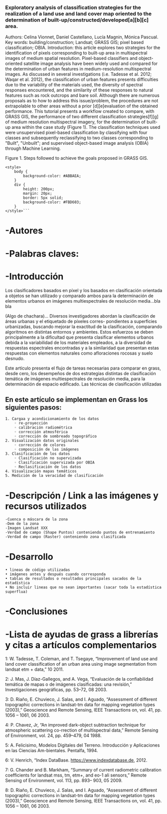 ### Exploratory analysis of classification strategies for the realization of a land use and land cover map oriented to the determination of  built-up/constructed/developed[a][b][c] area.

Authors: Celina Vionnet, Daniel Castellano,  Lucía Magnin, Mónica Pascual.
Key words: building/construction; Landsat; GRASS GIS; pixel based classification; OBIA.
Introduction: this article explores two strategies for the identification of pixels corresponding to built-up area in multispectral images of medium spatial resolution. Pixel-based classifiers and object-oriented satellite image analysis have been widely used and compared for the determination of urban features in medium-resolution multispectral images. As discussed in several investigations (i.e. Tadesse et al. 2012; Waqar et al. 2012), the classification of urban features presents difficulties due to the variability of the materials used, the diversity of spectral responses encountered, and the similarity of these responses to natural features such as rock outcrops and bare soil. Although there are numerous proposals as to how to address this issue/problem, the procedures are not extrapolable to other areas without a prior [d][e]evaluation of the obtained performance. This tutorial presents a workflow created to compare, with GRASS GIS, the performance of two different classification strategies[f][g] of medium resolution multispectral imagery, for the determination of built-up area within the case study (Figure 1). The classification techniques used were unsupervised pixel-based classification by classifying with four classes and subsequently reclassifying to two classes corresponding to "Built", "Unbuilt"; and supervised object-based image analysis (OBIA) through Machine Learning.
  

Figure 1. Steps followed to achieve the goals proposed in GRASS GIS.


```
<style>
    body {
        background-color: #ABBAEA;
    }
    div {
        height: 200px;
        margin: 20px;
        border: 5px solid;
        background-color: #FBD603;
    }
</style>```
```

# -Autores
# -Palabras claves:
# -Introducción
  Los clasificadores basados en píxel y los basados en clasificación orientada a objetos se han utilizado y comparado ambos para la determinación de elementos urbanos en imágenes multiespectrales de resolución media...bla bla

(Algo de chachara)... 
Diversos investigadores abordan la clasificación de áreas urbanas y el etiquetado de pı́xeles corres-
pondientes a superficies urbanizadas, buscando mejorar la exactitud de la clasificación, comparando
algoritmos en distintas entornos y ambientes. Estos esfuerzos se deben principalmente a la dificultad que presenta clasificar elementos urbanos debida a la variabilidad de los materiales empleados, a la diversidad de respuestas espectrales encontradas y a la similaridad que presentan estas respuestas con elementos naturales como afloraciones rocosas y suelo desnudo.

  Este artículo presenta el flujo de tareas necesarias para comparar en grass, desde cero, los desempeños de dos estrategias distintas de clasificación temática de imágenes multiespectrales de resolución media, para la determinación de espacio edificado.  Las técnicas de clasificación utilizadas

## En este artículo se implementan en Grass los siguientes pasos:

    1. Cargaa y acondicionamiento de los datos
        ◦ re-proyección
        ◦ calibración radiométrica
        ◦ corrección atmosférica
        ◦ corrección de sombreado topográfico
    2. Visualización datos originales
        ◦ corrección de colores
        ◦ composición de las imágenes
    3. Clasificación de los datos
        ◦ Clasificación no supervizada
        ◦ Clasificación supervizada por OBIA
        ◦ Reclasificación de los datos
    4. Visualización mapas temáticos
    5. Medición de la veracidad de clasificación
       
		
 # -Descripción / Link a las imágenes y recursos utilizados
	-Cuenca o máscara de la zona
	-Dem de la zona
	-Imagen Landsat XXX
	-Verdad de campo (Shape Puntos) conteniendo puntos de entrenamiento
	-Verdad de campo (Raster) conteniendo zona clasificada 

# -Desarrollo
<div id="foo"
  class="bar">
</div>

    • lineas de código utilizadas
    • imágenes antes y después cuando corresponda
    • tablas de resultados o resultados principales sacados de la estadística
    • No incluir lineas que no sean importantes (sacar toda la estadística superflua)

# -Conclusiones

# -Lista de ayudas  de grass a  librerías y citas a artículos complementarios

1: W. Tadesse, T. Coleman, and T. Tsegaye, “Improvement of land use and land cover classification of an urban area using image segmentation from landsat etm + data,” 10 2011.

2: J. Mas, J. Dı́az-Gallegos, and A. Vega, “Evaluación de la confiabilidad temática de mapas o de imágenes clasificadas: una revisión,” Investigaciones geográficas, pp. 53–72, 08 2003.

3: D. Riaño, E. Chuvieco, J. Salas, and I. Aguado, “Assessment of different topographic corrections in landsat-tm data for mapping vegetation types (2003),” Geoscience and Remote Sensing, IEEE Transactions on, vol. 41, pp. 1056 – 1061, 06 2003.

4: P. Chavez, Jr, “An improved dark-object subtraction technique for atmospheric scattering co-rrection of multispectral data,” Remote Sensing of Environment, vol. 24, pp. 459–479, 04 1988.

5: A. Felicisimo, Modelos Digitales del Terreno. Introducción y Aplicaciones en las Ciencias Am-bientales. Pentalfa, 1994.

6: V. Henrich, “Index DataBase. https://www.indexdatabase.de, 2012.

7: G. Chander and B. Markham, “Summary of current radiometric calibration coefficients for landsat mss, tm, etm+, and eo-1 ali sensors,” Remote Sensing of Environment, vol. 113, pp. 893– 903, 05 2009.

8: D. Riaño, E. Chuvieco, J. Salas, and I. Aguado, “Assessment of different topographic corrections in landsat-tm data for mapping vegetation types (2003),” Geoscience and Remote Sensing, IEEE Transactions on, vol. 41, pp. 1056 – 1061, 06 2003.
